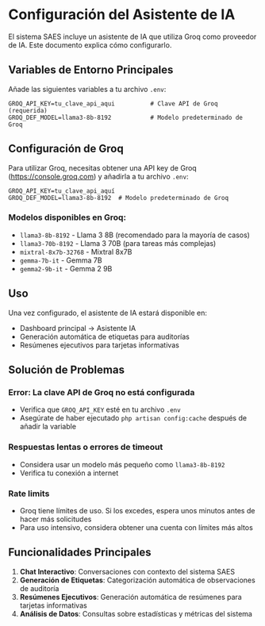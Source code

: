 # Configuración del Asistente de IA

El sistema SAES incluye un asistente de IA que utiliza Groq como proveedor de IA. Este documento explica cómo configurarlo.

## Variables de Entorno Principales

Añade las siguientes variables a tu archivo `.env`:

```env
GROQ_API_KEY=tu_clave_api_aqui          # Clave API de Groq (requerida)
GROQ_DEF_MODEL=llama3-8b-8192           # Modelo predeterminado de Groq
```

## Configuración de Groq

Para utilizar Groq, necesitas obtener una API key de Groq (https://console.groq.com) y añadirla a tu archivo `.env`:

```env
GROQ_API_KEY=tu_clave_api_aquí
GROQ_DEF_MODEL=llama3-8b-8192  # Modelo predeterminado de Groq
```

### Modelos disponibles en Groq:
- `llama3-8b-8192` - Llama 3 8B (recomendado para la mayoría de casos)
- `llama3-70b-8192` - Llama 3 70B (para tareas más complejas)
- `mixtral-8x7b-32768` - Mixtral 8x7B
- `gemma-7b-it` - Gemma 7B
- `gemma2-9b-it` - Gemma 2 9B

## Uso

Una vez configurado, el asistente de IA estará disponible en:
- Dashboard principal → Asistente IA
- Generación automática de etiquetas para auditorías
- Resúmenes ejecutivos para tarjetas informativas

## Solución de Problemas

### Error: La clave API de Groq no está configurada
- Verifica que `GROQ_API_KEY` esté en tu archivo `.env`
- Asegúrate de haber ejecutado `php artisan config:cache` después de añadir la variable

### Respuestas lentas o errores de timeout
- Considera usar un modelo más pequeño como `llama3-8b-8192`
- Verifica tu conexión a internet

### Rate limits
- Groq tiene límites de uso. Si los excedes, espera unos minutos antes de hacer más solicitudes
- Para uso intensivo, considera obtener una cuenta con límites más altos

## Funcionalidades Principales

1. **Chat Interactivo**: Conversaciones con contexto del sistema SAES
2. **Generación de Etiquetas**: Categorización automática de observaciones de auditoría
3. **Resúmenes Ejecutivos**: Generación automática de resúmenes para tarjetas informativas
4. **Análisis de Datos**: Consultas sobre estadísticas y métricas del sistema 